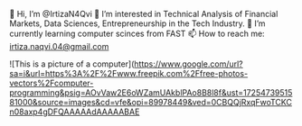 👋 Hi, I’m @IrtizaN4Qvi
👀 I’m interested in Technical Analysis of Financial Markets, Data Sciences, Entrepreneurship in the Tech Industry.
🌱 I’m currently learning computer scinces from FAST
📫 How to reach me: irtiza.naqvi.04@gmail.com

![This is a picture of a computer](https://www.google.com/url?sa=i&url=https%3A%2F%2Fwww.freepik.com%2Ffree-photos-vectors%2Fcomputer-programming&psig=AOvVaw2E6oWZamUAkblPAo8B8l8f&ust=1725473951581000&source=images&cd=vfe&opi=89978449&ved=0CBQQjRxqFwoTCKCn08axp4gDFQAAAAAdAAAAABAE
